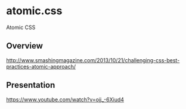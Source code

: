 atomic.css
==========

Atomic CSS

## Overview
http://www.smashingmagazine.com/2013/10/21/challenging-css-best-practices-atomic-approach/

## Presentation
https://www.youtube.com/watch?v=ojj_-6Xiud4
